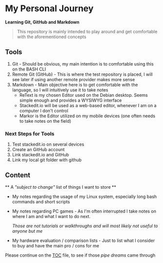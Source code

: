 #  My Personal Journey
**Learning Git, GitHub and Markdown**

> This repository is mainly intended to play around and get comfortable with the aforementioned  concepts


## Tools

1. Git - Should be obvious, my main intention  is  to comfortable using this on the BASH CLI
2. Remote Git (GitHub) - This is where the test repository is placed, I will see later if using another remote provider makes more sense
3. Markdown - Main objective here is to get comfortable with the language, so I will intuitively use it to take notes
    - ReText is my chosen Editor used on the Debian desktop. Seems simple enough and provides a WYSIWYG interface
    -  Stackedit.io will be used as a web-based editor, whenever  I  am on a computer I don't control
    -  Markor is the Editor utilized on my mobile devices (one often needs to take notes on the field)

###  Next Steps for Tools

1. Test stackedit.io on several devices
2. Create an GitHub account
3. Link stackedit.io and GitHub
4. Link my local git folder with github

## Content

**   A _"subject to change"_ list of things I want to store **

- My notes regarding the usage of my  Linux system, especially long bash commands and short scripts
-  My notes regarding PC games - As I'm often interrupted I take notes  on where I am and what I want to do next. 

    *Those are not tutorials or walkthroughs and will most likely not useful to anyone but me*

- My hardware evaluation / comparison lists - Just to list what I consider to buy and have the main pro / cons for me   

Please continue on the [TOC](toc.md) file,  to see if those *pipe dreams* came through
